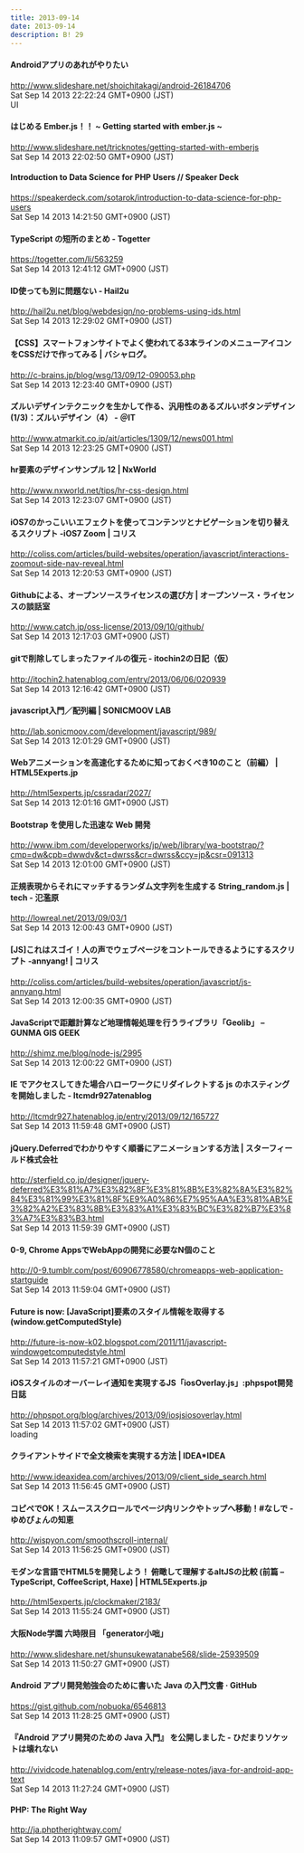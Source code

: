 ```yaml
---
title: 2013-09-14
date: 2013-09-14
description: B! 29
---
```


#### Androidアプリのあれがやりたい
http://www.slideshare.net/shoichitakagi/android-26184706<br>
Sat Sep 14 2013 22:22:24 GMT+0900 (JST)<br>
UI


#### はじめる Ember.js！！ ~ Getting started with ember.js ~
http://www.slideshare.net/tricknotes/getting-started-with-emberjs<br>
Sat Sep 14 2013 22:02:50 GMT+0900 (JST)<br>


#### Introduction to Data Science for PHP Users // Speaker Deck
https://speakerdeck.com/sotarok/introduction-to-data-science-for-php-users<br>
Sat Sep 14 2013 14:21:50 GMT+0900 (JST)<br>


#### TypeScript の短所のまとめ - Togetter
https://togetter.com/li/563259<br>
Sat Sep 14 2013 12:41:12 GMT+0900 (JST)<br>


#### ID使っても別に問題ない - Hail2u
http://hail2u.net/blog/webdesign/no-problems-using-ids.html<br>
Sat Sep 14 2013 12:29:02 GMT+0900 (JST)<br>


#### 【CSS】スマートフォンサイトでよく使われてる3本ラインのメニューアイコンをCSSだけで作ってみる | バシャログ。
http://c-brains.jp/blog/wsg/13/09/12-090053.php<br>
Sat Sep 14 2013 12:23:40 GMT+0900 (JST)<br>


####  ズルいデザインテクニックを生かして作る、汎用性のあるズルいボタンデザイン (1/3)：ズルいデザイン（4） - ＠IT
http://www.atmarkit.co.jp/ait/articles/1309/12/news001.html<br>
Sat Sep 14 2013 12:23:25 GMT+0900 (JST)<br>


#### hr要素のデザインサンプル 12 | NxWorld
http://www.nxworld.net/tips/hr-css-design.html<br>
Sat Sep 14 2013 12:23:07 GMT+0900 (JST)<br>


####   iOS7のかっこいいエフェクトを使ってコンテンツとナビゲーションを切り替えるスクリプト -iOS7 Zoom | コリス
http://coliss.com/articles/build-websites/operation/javascript/interactions-zoomout-side-nav-reveal.html<br>
Sat Sep 14 2013 12:20:53 GMT+0900 (JST)<br>


#### Githubによる、オープンソースライセンスの選び方 | オープンソース・ライセンスの談話室
http://www.catch.jp/oss-license/2013/09/10/github/<br>
Sat Sep 14 2013 12:17:03 GMT+0900 (JST)<br>


#### gitで削除してしまったファイルの復元 - itochin2の日記（仮）
http://itochin2.hatenablog.com/entry/2013/06/06/020939<br>
Sat Sep 14 2013 12:16:42 GMT+0900 (JST)<br>


#### javascript入門／配列編 | SONICMOOV LAB
http://lab.sonicmoov.com/development/javascript/989/<br>
Sat Sep 14 2013 12:01:29 GMT+0900 (JST)<br>


#### Webアニメーションを高速化するために知っておくべき10のこと（前編） | HTML5Experts.jp
http://html5experts.jp/cssradar/2027/<br>
Sat Sep 14 2013 12:01:16 GMT+0900 (JST)<br>


#### Bootstrap を使用した迅速な Web 開発
http://www.ibm.com/developerworks/jp/web/library/wa-bootstrap/?cmp=dw&cpb=dwwdv&ct=dwrss&cr=dwrss&ccy=jp&csr=091313<br>
Sat Sep 14 2013 12:01:00 GMT+0900 (JST)<br>


#### 正規表現からそれにマッチするランダム文字列を生成する String_random.js | tech - 氾濫原
http://lowreal.net/2013/09/03/1<br>
Sat Sep 14 2013 12:00:43 GMT+0900 (JST)<br>


####   [JS]これはスゴイ！人の声でウェブページをコントールできるようにするスクリプト -annyang! | コリス
http://coliss.com/articles/build-websites/operation/javascript/js-annyang.html<br>
Sat Sep 14 2013 12:00:35 GMT+0900 (JST)<br>


#### JavaScriptで距離計算など地理情報処理を行うライブラリ「Geolib」 – GUNMA GIS GEEK
http://shimz.me/blog/node-js/2995<br>
Sat Sep 14 2013 12:00:22 GMT+0900 (JST)<br>


#### IE でアクセスしてきた場合ハローワークにリダイレクトする js のホスティングを開始しました - ltcmdr927atenablog
http://ltcmdr927.hatenablog.jp/entry/2013/09/12/165727<br>
Sat Sep 14 2013 11:59:48 GMT+0900 (JST)<br>


#### jQuery.Deferredでわかりやすく順番にアニメーションする方法 | スターフィールド株式会社
http://sterfield.co.jp/designer/jquery-deferred%E3%81%A7%E3%82%8F%E3%81%8B%E3%82%8A%E3%82%84%E3%81%99%E3%81%8F%E9%A0%86%E7%95%AA%E3%81%AB%E3%82%A2%E3%83%8B%E3%83%A1%E3%83%BC%E3%82%B7%E3%83%A7%E3%83%B3.html<br>
Sat Sep 14 2013 11:59:39 GMT+0900 (JST)<br>


#### 0-9, Chrome AppsでWebAppの開発に必要なN個のこと
http://0-9.tumblr.com/post/60906778580/chromeapps-web-application-startguide<br>
Sat Sep 14 2013 11:59:04 GMT+0900 (JST)<br>


#### Future is now: [JavaScript]要素のスタイル情報を取得する (window.getComputedStyle)
http://future-is-now-k02.blogspot.com/2011/11/javascript-windowgetcomputedstyle.html<br>
Sat Sep 14 2013 11:57:21 GMT+0900 (JST)<br>


#### iOSスタイルのオーバーレイ通知を実現するJS「iosOverlay.js」:phpspot開発日誌
http://phpspot.org/blog/archives/2013/09/iosjsiosoverlay.html<br>
Sat Sep 14 2013 11:57:02 GMT+0900 (JST)<br>
loading


#### クライアントサイドで全文検索を実現する方法 | IDEA*IDEA
http://www.ideaxidea.com/archives/2013/09/client_side_search.html<br>
Sat Sep 14 2013 11:56:45 GMT+0900 (JST)<br>


#### コピペでOK！スムーススクロールでページ内リンクやトップへ移動！#なしで - ゆめぴょんの知恵
http://wispyon.com/smoothscroll-internal/<br>
Sat Sep 14 2013 11:56:25 GMT+0900 (JST)<br>


#### モダンな言語でHTML5を開発しよう！ 俯瞰して理解するaltJSの比較 (前篇 – TypeScript, CoffeeScript, Haxe) | HTML5Experts.jp
http://html5experts.jp/clockmaker/2183/<br>
Sat Sep 14 2013 11:55:24 GMT+0900 (JST)<br>


#### 大阪Node学園 六時限目 「generator小咄」
http://www.slideshare.net/shunsukewatanabe568/slide-25939509<br>
Sat Sep 14 2013 11:50:27 GMT+0900 (JST)<br>


#### Android アプリ開発勉強会のために書いた Java の入門文書 · GitHub
https://gist.github.com/nobuoka/6546813<br>
Sat Sep 14 2013 11:28:25 GMT+0900 (JST)<br>


#### 『Android アプリ開発のための Java 入門』 を公開しました - ひだまりソケットは壊れない
http://vividcode.hatenablog.com/entry/release-notes/java-for-android-app-text<br>
Sat Sep 14 2013 11:27:24 GMT+0900 (JST)<br>


#### PHP: The Right Way
http://ja.phptherightway.com/<br>
Sat Sep 14 2013 11:09:57 GMT+0900 (JST)<br>


